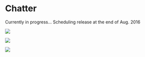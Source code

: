 # Chatter
Currently in progress... Scheduling release at the end of Aug. 2016

![](https://raw.githubusercontent.com/thedevdojo/chatter/master/public/assets/images/chatter.jpg)

![](https://raw.githubusercontent.com/thedevdojo/chatter/master/public/assets/images/chatter-screenshot-1.jpg)

![](https://raw.githubusercontent.com/thedevdojo/chatter/master/public/assets/images/chatter-screenshot-2.jpg)
